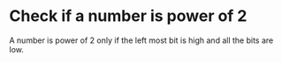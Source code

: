 # Check if a number is power of 2

A number is power of 2 only if the left most bit is high and all the bits are low.
